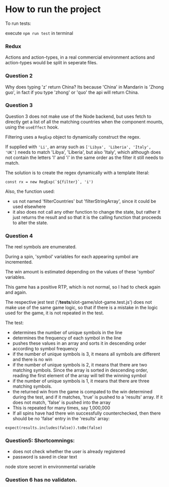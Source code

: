 # How to run the project

To run tests:

execute `npm run test` in terminal

### Redux

Actions and action-types, in a real commercial environment actions and action-types would be split in seperate files.

### Question 2

Why does typing 'z' return China? Its because 'China' in Mandarin is 'Zhong guo', in fact if you type 'zhong' or 'quo' the api will return China.

### Question 3

Question 3 does not make use of the Node backend, but uses fetch to directly get a list of all the matching countries when the component mounts, using the `useEffect` hook.

Filtering uses a `RegExp` object to dynamically construct the regex. 

If supplied with `'Li'`, an array such as `['Libya', 'Liberia', 'Italy', 'UK']` needs to match 'Libya', 'Liberia', but also 'Italy', which although does not contain the letters 'l' and 'i' in the same order as the filter it still needs to match.

The solution is to create the regex dynamically with a template literal:

```const rx = new RegExp(`${filter}`, 'i')```

Also, the function used:

- us not named 'filterCountries' but 'filterStringArray', since it could be used elsewhere
- it also does not call any other function to change the state, but rather it just returns the result and so that it is the calling function that proceeds to alter the state.


### Question 4

The reel symbols are enumerated.

During a spin, 'symbol' variables for each appearing symbol are incremented.

The win amount is estimated depending on the values of these 'symbol' variables.

This game has a positive RTP, which is not normal, so I had to check again and again.

The respective jest test ('/__tests__/slot-game/slot-game.test.js') does not make use of the same game logic, so that if there is a mistake in the logic used for the game, it is not repeated in the test.

The test:
- determines the number of unique symbols in the line
- determines the frequency of each symbol in the line
- pushes these values in an array and sorts it in descending order according to symbol frequency
- if the number of unique symbols is 3, it means all symbols are different and there is no win
- if the number of unique symbols is 2, it means that there are two matching symbols. Since the array is sorted in descending order, reading the first element of the array will tell the winning symbol
- if the number of unique symbols is 1, it means that there are three matching symbols.
- the returned win from the game is compated to the win determined during the test, and if it matches, 'true' is pushed to a 'results' array. If it does not match, 'false' is pushed into the array
- This is repeated for many times, say 1,000,000
- If all spins have had there win successfully counterchecked, then there should be no 'false' entry in the 'results' array:

```expect(results.includes(false)).toBe(false)```

### Question5: Shortcomnings:
- does not check whether the user is already registered
- password is saved in clear text

node store secret in environmental variable

### Question 6 has no validaton.